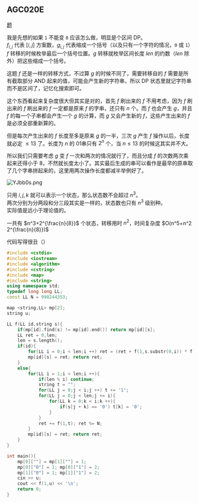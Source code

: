 ## AGC020E

[题](https://atcoder.jp/contests/agc020/tasks/agc020_e)  

我是先想的如果 `1` 不能变 `0` 应该怎么做，明显是个区间 DP。  
$f_{i,j}$ 代表 $[i,j]$ 方案数，$g_{i,j}$ 代表缩成一个括号（以及只有一个字符的情况，`0` 或 `1`）$f$ 转移的时候枚举最后一个括号位置。$g$ 转移就枚举区间长度 $len$ 的约数（$len$ 除外）把这些缩成一个括号。  

这题 $f$ 还是一样的转移方式，不过算 $g$ 的时候不同了，需要转移自的 $f$ 需要是所有截取部分 AND 起来的值，可能会产生新的字符串，所以 DP 状态里就记字符串而不是区间了，记忆化搜索即可。  

这个东西看起来复杂度很大但其实是对的，首先 $f$ 刷出来的 $f$ 不用考虑，因为 $f$ 刷出来的 $f$ 刷出来的 $f$ 一定都是原来 $f$ 的字串，还只有 $n$ 个。而 $f$ 也会产生 $g$，并且 $f$ 的每一个子串都会产生一个 $g$ 的计算，而 $g$ 又会产生新的 $f$，这些产生出来的 $f$ 是必须全部重新算的。

但是每次产生出来的 $f$ 长度至多是原来 $g$ 的一半，三次 $g$ 产生 $f$ 操作以后，长度就必定 $\leq 13$ 了。长度为 $n$ 的 01串只有 $2^n$ 个，当 $n\leq 13$ 的时候这其实并不大。

所以我们只需要考虑 $g$ 变 $f$ 一次和两次的情况就行了，而且分成 $f$ 的次数两次乘起来还得小于 $8$，不然就长度太小了。其实最后生成的串可以看作是最早的原串取了几个字串拼起来的，这里用两次操作长度都减半举例好了。  

![YJbb0s.png](https://s1.ax1x.com/2020/05/11/YJbb0s.png)  

只用 $i,j,k$ 就可以表示一个状态，那么状态数不会超过 $n^3$。  
两次分别为分两段和分三段其实是一样的，状态数也只有 $n^3$ 级别种。  
实际值是远小于理论值的。

一共有 $n^3+2^{\frac{n}{8}}$ 个状态，转移用时 $n^2$，时间复杂度 $O(n^5+n^2 2^{\frac{n}{8}})$  

代码写得很丑（）  

```cpp
#include <cstdio>
#include <iostream>
#include <algorithm>
#include <cstring>
#include <map>
#include <string>
using namespace std;
typedef long long LL;
const LL N = 998244353;

map <string,LL> mp[2];
string u;

LL f(LL id,string s){
	if(mp[id].find(s) != mp[id].end()) return mp[id][s];
	LL ret = 0,len;
	len = s.length();
	if(id){
		for(LL i = 0;i < len;i ++) ret = (ret + f(1,s.substr(0,i)) * f(0,s.substr(i,len))) % N;
		mp[id][s] = ret; return ret;
	}
	else{
		for(LL i = 1;i < len;i ++){
			if(len % i) continue;
			string t = "";
			for(LL j = 0;j < i;j ++) t += '1';
			for(LL j = 0;j < len;j += i){
				for(LL k = 0;k < i;k ++){
					if(s[j + k] == '0') t[k] = '0';
				}
			}
			ret += f(1,t); ret %= N;
		}
		mp[id][s] = ret; return ret;
	}
}

int main(){
	mp[0][""] = mp[1][""] = 1;
	mp[0]["0"] = 1; mp[0]["1"] = 2;
	mp[1]["0"] = 1; mp[1]["1"] = 2;
	cin >> u;
	cout << f(1,u) << '\n';
	return 0;
}
```